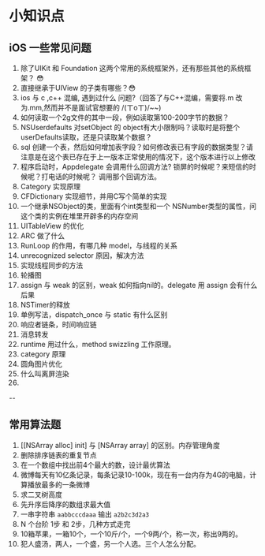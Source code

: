 # 小知识点
## iOS 一些常见问题

1. 除了UIKit 和 Foundation 这两个常用的系统框架外，还有那些其他的系统框架？ 😳
2. 直接继承于UIView 的子类有哪些？😳
3. ios 与 c ,c++ 混编, 遇到过什么 问题?（回答了与C++混编，需要将.m 改为.mm,然而并不是面试官想要的 /(ㄒoㄒ)/~~)
4. 如何读取一个2g文件的其中一段，例如读取第100-200字节的数据？
5. NSUserdefaults 对setObject 的 object有大小限制吗？读取时是将整个userDefaults读取，还是只读取某个数据？
6. sql 创建一个表，然后如何增加表字段？如何修改表已有字段的数据类型？请注意是在这个表已存在于上一版本正常使用的情况下，这个版本进行以上修改
7. 程序启动时，Appdelegate 会调用什么回调方法? 锁屏的时候呢？来短信的时候呢？打电话的时候呢？ 调用那个回调方法。
8. Category 实现原理
9. CFDictionary 实现细节，并用C写个简单的实现
10. 一个继承NSObject的类，里面有个int类型和一个 NSNumber类型的属性，问这个类的实例在堆里开辟多的内存空间
11. UITableView 的优化
12. ARC 做了什么
13. RunLoop 的作用，有哪几种 model，与线程的关系
14. unrecognized selector 原因，解决方法
15. 实现线程同步的方法
16. 轮播图
17. assign 与 weak 的区别，weak 如何指向nil的。delegate 用 assign 会有什么后果
18. NSTimer的释放
19. 单例写法，dispatch_once 与 static 有什么区别
20. 响应者链条，时间响应链
21. 消息转发
22. runtime 用过什么，method swizzling 工作原理。
23. category 原理
24. 圆角图片优化
25. 什么叫离屏渲染
26. 




-- 

## 常用算法题
1. [[NSArray alloc] init] 与 [NSArray array] 的区别。内存管理角度
2. 删除排序链表的重复节点
3. 在一个数组中找出前4个最大的数，设计最优算法
4. 微博每天有10亿条记录，每条记录10-100k，现在有一台内存为4G的电脑，计算播放最多的一条微博
5. 求二叉树高度
6. 先升序后降序的数组求最大值
7. 一串字符串 `aabbcccdaaa` 输出 `a2b2c3d2a3`
8. N 个台阶 1步 和 2步，几种方式走完
9. 10箱苹果，一箱10个，一个10斤/个，一个9两/个，称一次，称出9两的。
10. 犯人盛汤，两人，一个盛，另一个人选。三个人怎么分配。








